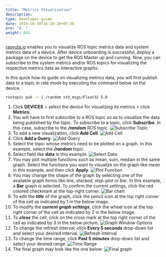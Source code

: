 ```yaml
---
title: "Metrics Visualization"
description:
type: developer-guide
date: 2019-10-30T16:28:20+05:30
pre: "d. "
weight: 542
---
```

[rapyuta.io](https://console.rapyuta.io) enables you to visualize ROS topic metrics data and system metrics data of a device. After device onboarding is successful, deploy a package on the device to get the ROS Master up and running. Now, you can subscribe to the system metrics and/or ROS topics for visualizing the respective metrics data as interactive graphs.

In this quick how-to guide on visualizing metrics data, you will first publish data to a topic in rate mode by executing the command below on the device.

```bash
rostopic pub -r 1 /random std_msgs/Float32 5.0
```

1. Click **DEVICES** > select the device for visualizing its metrics > click **Metrics**.
2. You will have to first subscribe to a ROS topic so as to visualize the data being published by the topic. To subscribe to a topic, click **Subscribe**. In this case, subscribe to the ***/random*** ROS topic.
![Subscribe Topic](/images/chapters/developer-guide/tooling-automation/metrics/subscribe-rostopic.png?classes=border,shadow&width=50pc)
1. To add a new visualization, click **Add Cell**.
![Add Cell](/images/getting-started/add-cell.png?classes=border,shadow&width=70pc)
4. Click **Add a Query**.
![Add Query](/images/getting-started/add-query.png?classes=border,shadow&width=70pc)
5. Select the topic whose metrics need to be plotted on a graph. In this example, select the ***/random*** topic.
6. Select field like **data** in this example.
![Select Data](/images/getting-started/select-field-data.png?classes=border,shadow&width=70pc)
7. You may plot multiple functions such as mean, sum, median in the same graph. Select the functions you want to visualize on the graph like *mean* in this example, and then click **Apply**.
![Plot Function](/images/getting-started/function.png?classes=border,shadow&width=70pc)
8. You may change the shape of the graph by selecting one of the available graph forms like *line*, *stacked*, *step-plot* or *bar*. In this example, a **Bar** graph is selected. To confirm the current settings, click the red colored checkmark at the top-right corner.
![Bar chart](/images/getting-started/bar-chart.png?classes=border,shadow&width=70pc)
9. To edit the ***title*** of the graph, click the pencil icon at the top right corner of the cell as indicated by 1 in the below image.
10. To modify the ***current graph settings***, click the wheel icon at the top right corner of the cell as indicated by 2 in the below image.
11. To ***close*** the cell, click on the cross mark at the top right corner of the cell as indicated by 3 in the below picture.
![Graph Window Options](/images/getting-started/graph-window.png?classes=border,shadow&width=70pc)
12. To change the refresh interval, click **Every 5 seconds** drop-down list and select your desired interval.
![Refresh Interval](/images/getting-started/refresh-interval.png?classes=border,shadow&width=70pc)
13. To change the time range, click **Past 5 minutes** drop-down list and select your desired range.
![Time Range](/images/getting-started/time-range.png?classes=border,shadow&width=70pc)
14. The final graph may look like the one below:
![Final graph](/images/chapters/developer-guide/tooling-automation/metrics/final-graph.png?classes=border,shadow&width=50pc)